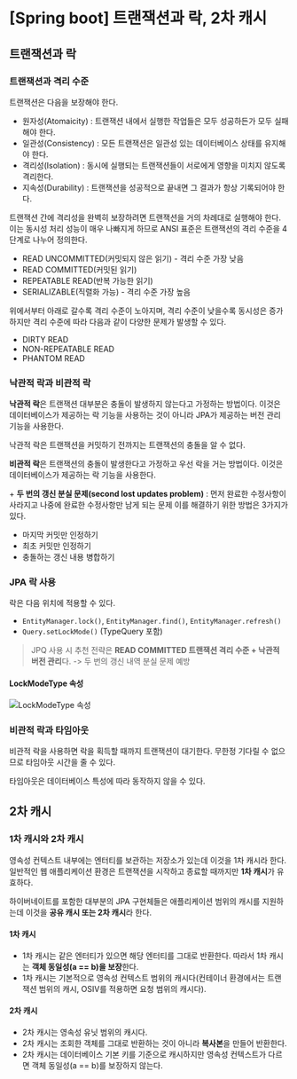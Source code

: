 # [Spring boot] 트랜잭션과 락, 2차 캐시
## 트랜잭션과 락
### 트랜잭션과 격리 수준
트랜잭션은 다음을 보장해야 한다.

- 원자성(Atomaicity) : 트랜잭션 내에서 실행한 작업들은 모두 성공하든가 모두 실패해야 한다.
- 일관성(Consistency) : 모든 트랜잭션은 일관성 있는 데이터베이스 상태를 유지해야 한다.
- 격리성(Isolation) : 동시에 실행되는 트랜잭션들이 서로에게 영향을 미치지 않도록 격리한다.
- 지속성(Durability) : 트랜잭션을 성공적으로 끝내면 그 결과가 항상 기록되어야 한다.


트랜잭션 간에 격리성을 완벽히 보장하려면 트랜잭션을 거의 차례대로 실행해야 한다. 이는 동시성 처리 성능이 매우 나빠지게 하므로 ANSI 표준은 트랜잭션의 격리 수준을 4단계로 나누어 정의한다.

- READ UNCOMMITTED(커밋되지 않은 읽기) - 격리 수준 가장 낮음
- READ COMMITTED(커밋된 읽기)
- REPEATABLE READ(반복 가능한 읽기)
- SERIALIZABLE(직렬화 가능) - 격리 수준 가장 높음


위에서부터 아래로 갈수록 격리 수준이 노아지며, 격리 수준이 낮을수록 동시성은 증가하지만 격리 수준에 따라 다음과 같이 다양한 문제가 발생할 수 있다.

- DIRTY READ
- NON-REPEATABLE READ
- PHANTOM READ

### 낙관적 락과 비관적 락
**낙관적 락**은 트랜잭션 대부분은 충돌이 발생하지 않는다고 가정하는 방법이다. 이것은 데이터베이스가 제공하는 락 기능을 사용하는 것이 아니라 JPA가 제공하는 버전 관리 기능을 사용한다.

낙관적 락은 트랜잭션을 커밋하기 전까지는 트랜잭션의 충돌을 알 수 없다.

**비관적 락**은 트랜잭션의 충돌이 발생한다고 가정하고 우선 락을 거는 방법이다. 이것은 데이터베이스가 제공하는 락 기능을 사용한다.

\+ **두 번의 갱신 분실 문제(second lost updates problem)** : 먼저 완료한 수정사항이 사라지고 나중에 완료한 수정사항만 남게 되는 문제
이를 해결하기 위한 방법은 3가지가 있다.
- 마지막 커밋만 인정하기
- 최초 커밋만 인정하기
- 충돌하는 갱신 내용 병합하기

### JPA 락 사용
락은 다음 위치에 적용할 수 있다.
- ```EntityManager.lock()```, ```EntityManager.find()```, ```EntityManager.refresh()```
- ```Query.setLockMode()``` (TypeQuery 포함)

> JPQ 사용 시 추천 전략은 **READ COMMITTED 트랜잭션 격리 수준 + 낙관적 버전 관리**다. -> 두 번의 갱신 내역 분실 문제 예방

#### LockModeType 속성

![LockModeType 속성](https://images.velog.io/images/minide/post/cd02cec3-450e-4892-a712-a6dce0d5f5ca/%EC%8A%A4%ED%81%AC%EB%A6%B0%EC%83%B7%202021-08-21%20%EC%98%A4%EC%A0%84%2012.57.39.png)

### 비관적 락과 타임아웃
비관적 락을 사용하면 락을 획득할 때까지 트랜잭션이 대기한다. 무한정 기다릴 수 없으므로 타임아웃 시간을 줄 수 있다.

타임아웃은 데이터베이스 특성에 따라 동작하지 않을 수 있다.

## 2차 캐시
### 1차 캐시와 2차 캐시
영속성 컨텍스트 내부에는 엔터티를 보관하는 저장소가 있는데 이것을 1차 캐시라 한다. 일반적인 웹 애플리케이션 환경은 트랜잭션을 시작하고 종료할 때까지만 **1차 캐시**가 유효하다.

하이버네이트를 포함한 대부분의 JPA 구현체들은 애플리케이션 범위의 캐시를 지원하는데 이것을 **공유 캐시 또는 2차 캐시**라 한다.

#### 1차 캐시
- 1차 캐시는 같은 엔터티가 있으면 해당 엔터티를 그대로 반환한다. 따라서 1차 캐시는 **객체 동일성(a == b)을 보장**한다.
- 1차 캐시는 기본적으로 영속성 컨텍스트 범위의 캐시다(컨테이너 환경에서는 트랜잭션 범위의 캐시, OSIV를 적용하면 요청 범위의 캐시다).

#### 2차 캐시
- 2차 캐시는 영속성 유닛 범위의 캐시다.
- 2차 캐시는 조회한 객체를 그대로 반환하는 것이 아니라 **복사본**을 만들어 반환한다.
- 2차 캐시는 데이터베이스 기본 키를 기준으로 캐시하지만 영속성 컨텍스트가 다르면 객체 동일성(a == b)를 보장하지 않는다.
